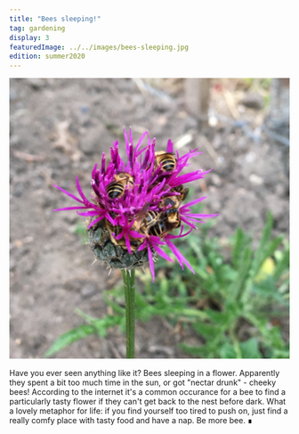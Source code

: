 ```yaml
---
title: "Bees sleeping!"
tag: gardening
display: 3
featuredImage: ../../images/bees-sleeping.jpg
edition: summer2020
---
```

![Bees sleeping](../../images/bees-sleeping.jpg)

Have you ever seen anything like it? Bees sleeping in a flower. Apparently they spent a bit too much time in the sun, or got "nectar drunk" - cheeky bees! According to the internet it's a common occurance for a bee to find a particularly tasty flower if they can't get back to the nest before dark. What a lovely metaphor for life: if you find yourself too tired to push on, just find a really comfy place with tasty food and have a nap. Be more bee. &#8718;